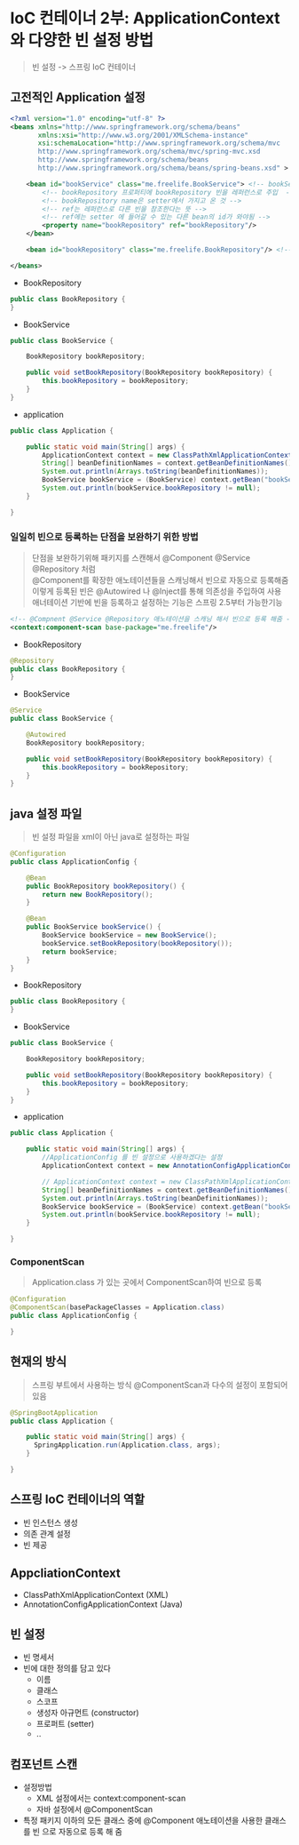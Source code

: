 # IoC 컨테이너 2부: ApplicationContext와 다양한 빈 설정 방법
> 빈 설정 -> 스프링 IoC 컨테이너

## 고전적인 Application 설정
```xml
<?xml version="1.0" encoding="utf-8" ?>
<beans xmlns="http://www.springframework.org/schema/beans"
       xmlns:xsi="http://www.w3.org/2001/XMLSchema-instance"
       xsi:schemaLocation="http://www.springframework.org/schema/mvc
       http://www.springframework.org/schema/mvc/spring-mvc.xsd
       http://www.springframework.org/schema/beans
       http://www.springframework.org/schema/beans/spring-beans.xsd" >

    <bean id="bookService" class="me.freelife.BookService"> <!-- bookService 빈 등록 -->
        <!-- bookRepository 프로퍼티에 bookRepository 빈을 레퍼런스로 주입  -->
        <!-- bookRepository name은 setter에서 가지고 온 것 -->
        <!-- ref는 레퍼런스로 다른 빈을 참조한다는 뜻 -->
        <!-- ref에는 setter 에 들어갈 수 있는 다른 bean의 id가 와야됨 -->
        <property name="bookRepository" ref="bookRepository"/>
    </bean>

    <bean id="bookRepository" class="me.freelife.BookRepository"/> <!-- bookRepository 빈 등록 -->

</beans>
```

- BookRepository
```java
public class BookRepository {
}
```

- BookService
```java
public class BookService {

    BookRepository bookRepository;

    public void setBookRepository(BookRepository bookRepository) {
        this.bookRepository = bookRepository;
    }
}
```

- application
```java
public class Application {

    public static void main(String[] args) {
        ApplicationContext context = new ClassPathXmlApplicationContext("application.xml");
        String[] beanDefinitionNames = context.getBeanDefinitionNames();
        System.out.println(Arrays.toString(beanDefinitionNames));
        BookService bookService = (BookService) context.getBean("bookService");
        System.out.println(bookService.bookRepository != null);
    }

}
```

### 일일히 빈으로 등록하는 단점을 보완하기 위한 방법
> 단점을 보완하기위해 패키지를 스캔해서 @Component @Service @Repository 처럼  
> @Component를 확장한 애노테이션들을 스캐닝해서 빈으로 자동으로 등록해줌  
> 이렇게 등록된 빈은 @Autowired 나 @Inject를 통해 의존성을 주입하여 사용  
> 애너테이션 기반에 빈을 등록하고 설정하는 기능은 스프링 2.5부터 가능한기능  
```xml
<!-- @Compnent @Service @Repository 애노테이션을 스캐닝 해서 빈으로 등록 해줌 -->
<context:component-scan base-package="me.freelife"/>
```

- BookRepository
```java
@Repository
public class BookRepository {
}
```

- BookService
```java
@Service
public class BookService {

    @Autowired
    BookRepository bookRepository;

    public void setBookRepository(BookRepository bookRepository) {
        this.bookRepository = bookRepository;
    }
}
```

## java 설정 파일
> 빈 설정 파일을 xml이 아닌 java로 설정하는 파일
```java
@Configuration
public class ApplicationConfig {

    @Bean
    public BookRepository bookRepository() {
        return new BookRepository();
    }

    @Bean
    public BookService bookService() {
        BookService bookService = new BookService();
        bookService.setBookRepository(bookRepository());
        return bookService;
    }
}
```

- BookRepository
```java
public class BookRepository {
}
```

- BookService
```java
public class BookService {

    BookRepository bookRepository;

    public void setBookRepository(BookRepository bookRepository) {
        this.bookRepository = bookRepository;
    }
}
```

- application
```java
public class Application {

    public static void main(String[] args) {
        //ApplicationConfig 를 빈 설정으로 사용하겠다는 설정
        ApplicationContext context = new AnnotationConfigApplicationContext(ApplicationConfig.class);

        // ApplicationContext context = new ClassPathXmlApplicationContext("application.xml");
        String[] beanDefinitionNames = context.getBeanDefinitionNames();
        System.out.println(Arrays.toString(beanDefinitionNames));
        BookService bookService = (BookService) context.getBean("bookService");
        System.out.println(bookService.bookRepository != null);
    }

}
```

### ComponentScan
> Application.class 가 있는 곳에서 ComponentScan하여 빈으로 등록
```java
@Configuration
@ComponentScan(basePackageClasses = Application.class)
public class ApplicationConfig {

}
```

## 현재의 방식
> 스프링 부트에서 사용하는 방식 @ComponentScan과 다수의 설정이 포함되어 있음
```java
@SpringBootApplication
public class Application {

    public static void main(String[] args) {
      SpringApplication.run(Application.class, args);
    }

}
```

## 스프링 IoC 컨테이너의 역할
- 빈 인스턴스 생성
- 의존 관계 설정
- 빈 제공

## AppcliationContext
- ClassPathXmlApplicationContext (XML)
- AnnotationConfigApplicationContext (Java)

## 빈 설정
- 빈 명세서
- 빈에 대한 정의를 담고 있다
  - 이름
  - 클래스
  - 스코프
  - 생성자 아규먼트 (constructor)
  - 프로퍼트 (setter)
  - ..

## 컴포넌트 스캔
- 설정방법
  - XML 설정에서는 context:component-scan
  - 자바 설정에서 @ComponentScan
- 특정 패키지 이하의 모든 클래스 중에 @Component 애노테이션을 사용한 클래스를 빈 으로 자동으로 등록 해 줌